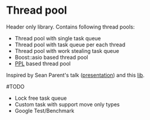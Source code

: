 # Thread pool

Header only library. Contains following thread pools:
- Thread pool with single task queue
- Thread pool with task queue per each thread
- Thread pool with work stealing task queue
- Boost::asio based thread pool
- [PPL](https://msdn.microsoft.com/library/dd492418.aspx) based thread pool

Inspired by Sean Parent's talk ([presentation](http://sean-parent.stlab.cc/presentations/2016-11-16-concurrency/2016-11-16-concurrency.pdf)) and this [lib](https://github.com/topcpporg/thread-pool-cpp).

#TODO
- Lock free task queue
- Custom task with support move only types
- Google Test/Benchmark
